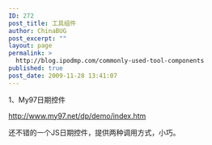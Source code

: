 ```yaml
---
ID: 272
post_title: 工具组件
author: ChinaBUG
post_excerpt: ""
layout: page
permalink: >
  http://blog.ipodmp.com/commonly-used-tool-components
published: true
post_date: 2009-11-28 13:41:07
---
```

1、My97日期控件

<a href="http://www.my97.net/dp/demo/index.htm">http://www.my97.net/dp/demo/index.htm</a>

还不错的一个JS日期控件，提供两种调用方式，小巧。